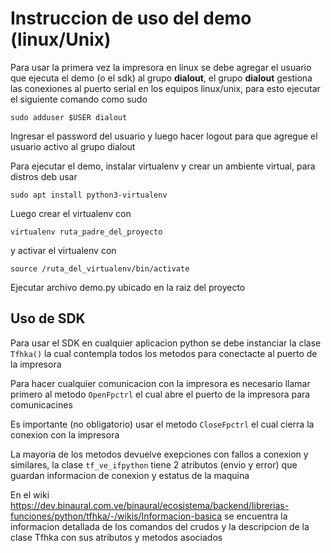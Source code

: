 # Instruccion de uso del demo (linux/Unix)

Para usar la primera vez la impresora en linux se debe agregar el usuario que ejecuta el demo (o el sdk) al grupo **dialout**,
el grupo **dialout** gestiona las conexiones al puerto serial en los equipos linux/unix, para esto ejecutar el siguiente comando como sudo

`sudo adduser $USER dialout`

Ingresar el password del usuario y luego hacer logout para que agregue el usuario activo al grupo dialout

Para ejecutar el demo, instalar virtualenv y crear un ambiente virtual, para distros deb usar

`sudo apt install python3-virtualenv`

Luego crear el virtualenv con

`virtualenv ruta_padre_del_proyecto`

y activar el virtualenv con 

`source /ruta_del_virtualenv/bin/activate`

Ejecutar archivo demo.py ubicado en la raiz del proyecto

## Uso de SDK
Para usar el SDK en cualquier aplicacion python se debe instanciar la clase `Tfhka()` la cual contempla todos los metodos para conectacte al puerto de la impresora

Para hacer cualquier comunicacion con la impresora es necesario llamar primero al metodo `OpenFpctrl` el cual abre el puerto de la impresora para comunicacines

Es importante (no obligatorio) usar el metodo `CloseFpctrl` el cual cierra la conexion con la impresora

La mayoria de los metodos devuelve exepciones con fallos a conexion y similares, la clase `tf_ve_ifpython` tiene 2 atributos (envio y error) que guardan informacion de conexion y estatus de la maquina

En el wiki https://dev.binaural.com.ve/binaural/ecosistema/backend/librerias-funciones/python/tfhka/-/wikis/Informacion-basica se encuentra la informacion detallada de los comandos del crudos y la descripcion de la clase Tfhka con sus atributos y metodos asociados